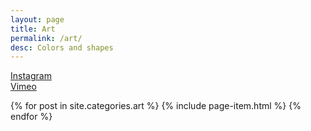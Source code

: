 ```yaml
---
layout: page
title: Art
permalink: /art/
desc: Colors and shapes
---
```


[<i class="fa fa-instagram"></i> Instagram](https://www.instagram.com/potrepka)
<br>
[<i class="fa fa-vimeo"></i> Vimeo](https://www.vimeo.com/potrepka)

<div>
{% for post in site.categories.art %}
  {% include page-item.html %}
{% endfor %}
</div>
